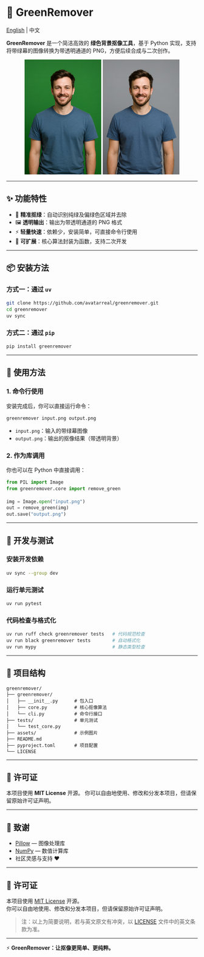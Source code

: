 # 📘 GreenRemover

[English](README.en.md) | 中文

**GreenRemover** 是一个简洁高效的 **绿色背景抠像工具**，基于 Python 实现，支持将带绿幕的图像转换为带透明通道的 PNG，方便后续合成与二次创作。

<p align="center">
  <img src="assets/sample_input.png" alt="输入示例" width="40%">
  <img src="assets/sample_output.png" alt="输出示例" width="40%">
</p>

---

## ✨ 功能特性

* 🎯 **精准抠绿**：自动识别纯绿及偏绿色区域并去除
* 🖼️ **透明输出**：输出为带透明通道的 PNG 格式
* ⚡ **轻量快速**：依赖少，安装简单，可直接命令行使用
* 🔧 **可扩展**：核心算法封装为函数，支持二次开发

---

## 📦 安装方法

### 方式一：通过 `uv`

```bash
git clone https://github.com/avatarreal/greenremover.git
cd greenremover
uv sync
```

### 方式二：通过 `pip`

```bash
pip install greenremover
```

---

## 🚀 使用方法

### 1. 命令行使用

安装完成后，你可以直接运行命令：

```bash
greenremover input.png output.png
```

* `input.png`：输入的带绿幕图像
* `output.png`：输出的抠像结果（带透明背景）

### 2. 作为库调用

你也可以在 Python 中直接调用：

```python
from PIL import Image
from greenremover.core import remove_green

img = Image.open("input.png")
out = remove_green(img)
out.save("output.png")
```

---

## 🧪 开发与测试

### 安装开发依赖

```bash
uv sync --group dev
```

### 运行单元测试

```bash
uv run pytest
```

### 代码检查与格式化

```bash
uv run ruff check greenremover tests   # 代码规范检查
uv run black greenremover tests        # 自动格式化
uv run mypy                            # 静态类型检查
```

---

## 📂 项目结构

```
greenremover/
├── greenremover/
│   ├── __init__.py      # 包入口
│   ├── core.py          # 核心抠像算法
│   └── cli.py           # 命令行接口
├── tests/               # 单元测试
│   └── test_core.py
├── assets/              # 示例图片
├── README.md
├── pyproject.toml       # 项目配置
└── LICENSE
```

---

## 📜 许可证

本项目使用 **MIT License** 开源。
你可以自由地使用、修改和分发本项目，但请保留原始许可证声明。

---

## 🌟 致谢

* [Pillow](https://python-pillow.org/) — 图像处理库
* [NumPy](https://numpy.org/) — 数值计算库
* 社区灵感与支持 ❤️

---

## 📜 许可证

本项目使用 [MIT License](LICENSE) 开源。  
你可以自由地使用、修改和分发本项目，但请保留原始许可证声明。  

> 注：以上为简要说明，若与英文原文有冲突，以 [LICENSE](LICENSE) 文件中的英文条款为准。

---

⚡ **GreenRemover：让抠像更简单、更纯粹。**


